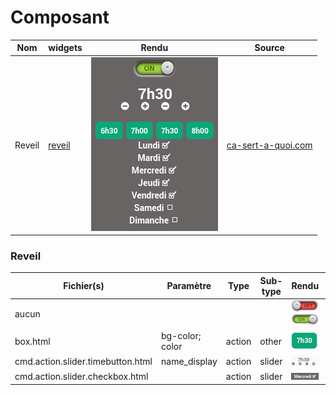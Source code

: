 # Composant

|Nom| widgets | Rendu | Source
|------------|-------------|-----| ----
|Reveil | [reveil](#reveil) | ![box](images/reveil.png) |[ca-sert-a-quoi.com](https://www.ca-sert-a-quoi.com/articles/domotique/tuto-creez-votre-reveil-domotique-et-scenarisez-votre-saut-du-lit/)

### Reveil
|Fichier(s) | Paramètre | Type | Sub-type| Rendu | Source |
|------------|-------------|---|---|------|----|
|aucun |  | |  | ![ToggleSwitchOn](images/images/ToggleCircle_OFF.png) ![ToggleSwitchOff](images/images/ToggleCircle_ON.png)|[images.jeedom.com](https://images.jeedom.com/archives/widget/)
|box.html | bg-color; color | action| other | ![box](images/widget/box.png)|
|cmd.action.slider.timebutton.html|name_display|action|slider|![timeButton](images/widget/timeButton.png)|[images.jeedom.com](https://images.jeedom.com/archives/widget/)
|cmd.action.slider.checkbox.html| |action| slider| ![slider-checkbox](images/widget/slider-checkbox.png)
